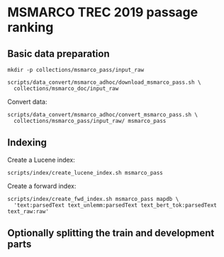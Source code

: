 # MSMARCO TREC 2019 passage ranking
## Basic data preparation

```
mkdir -p collections/msmarco_pass/input_raw

scripts/data_convert/msmarco_adhoc/download_msmarco_pass.sh \
  collections/msmarco_doc/input_raw
```

Convert data:
```
scripts/data_convert/msmarco_adhoc/convert_msmarco_pass.sh \
  collections/msmarco_pass/input_raw/ msmarco_pass
```

## Indexing
Create a Lucene index:
```
scripts/index/create_lucene_index.sh msmarco_pass
```

Create a forward index:
```
scripts/index/create_fwd_index.sh msmarco_pass mapdb \
  'text:parsedText text_unlemm:parsedText text_bert_tok:parsedText text_raw:raw'
```

## Optionally splitting the train and development parts

